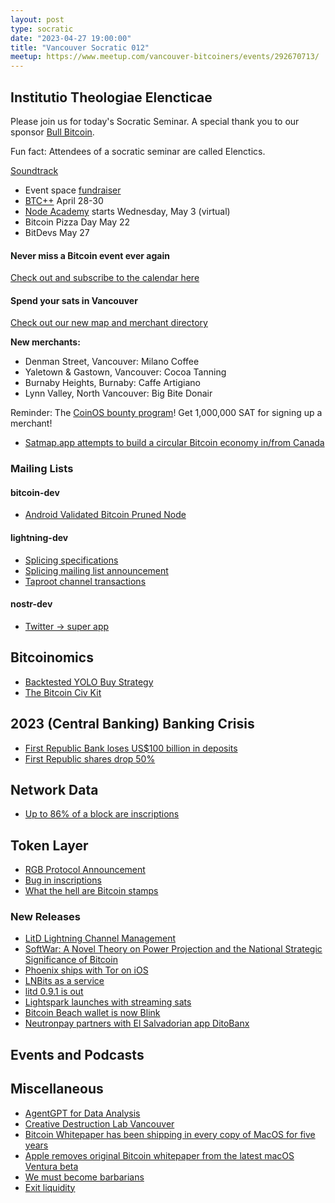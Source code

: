 ```yaml
---
layout: post
type: socratic
date: "2023-04-27 19:00:00"
title: "Vancouver Socratic 012"
meetup: https://www.meetup.com/vancouver-bitcoiners/events/292670713/
---
```


## Institutio Theologiae Elencticae

Please join us for today's Socratic Seminar. A special thank you to our sponsor [Bull Bitcoin](https://www.bullbitcoin.com/).

Fun fact: Attendees of a socratic seminar are called Elenctics.

[Soundtrack](https://player.wavlake.com/track/bd2a13fe-437c-4196-a459-e5e9ed527694)

- Event space [fundraiser](https://we.encrypt.cash/apps/Rtmw2g9RCtXVYtha1Set4smVmkk/crowdfund)
- [BTC++](https://btcpp.dev/#agenda) April 28-30
- [Node Academy](https://www.nodeacademy.org/) starts Wednesday, May 3 (virtual)
- Bitcoin Pizza Day May 22
- BitDevs May 27

#### Never miss a Bitcoin event ever again

[Check out and subscribe to the calendar here](/events)

#### Spend your sats in Vancouver

[Check out our new map and merchant directory](/map)

**New merchants:**

- Denman Street, Vancouver: Milano Coffee
- Yaletown & Gastown, Vancouver: Cocoa Tanning
- Burnaby Heights, Burnaby: Caffe Artigiano
- Lynn Valley, North Vancouver: Big Bite Donair

Reminder: The [CoinOS bounty program](https://twitter.com/VanBitcoiners/status/1623519974131367937)! Get 1,000,000 SAT for signing up a merchant!

- [Satmap.app attempts to build a circular Bitcoin economy in/from Canada](https://satmap.app)

### Mailing Lists

#### bitcoin-dev

- [Android Validated Bitcoin Pruned Node ](https://github.com/bitcoin-core/gui-qml/tree/main/src/qml)


#### lightning-dev

- [Splicing specifications](https://github.com/lightning/bolts/pull/863)
- [Splicing mailing list announcement](https://lists.linuxfoundation.org/pipermail/lightning-dev/2023-March/003886.html)
- [Taproot channel transactions](https://ellemouton.com/posts/taproot-chan-txs/)

<!-- #### dlc-dev -->

#### nostr-dev

- [Twitter -> super app](https://www.pymnts.com/platform-payments/2023/twitter-turns-to-payments-as-ad-revenues-sink/)

<!-- ### Optech -->

## Bitcoinomics

- [Backtested YOLO Buy Strategy](https://twitter.com/100trillionusd/status/1650778260442062848)
- [The Bitcoin Civ Kit](https://github.com/civkit/paper/blob/main/civ_kit_paper.pdf)

## 2023 (Central Banking) Banking Crisis

- [First Republic Bank loses US$100 billion in deposits](https://www.wsj.com/amp/articles/first-republic-lost-100-billion-in-deposits-in-banking-panic-7e1bd86c)
- [First Republic shares drop 50%](https://www.nytimes.com/2023/04/25/business/first-republic-bank-stock-price.html)

## Network Data

<!-- ## Research -->

- [Up to 86% of a block are inscriptions](https://twitter.com/leonidasnft/status/1646144637944610816)

<!-- ## InfoSec -->

## Token Layer

- [RGB Protocol Announcement](https://lists.linuxfoundation.org/pipermail/bitcoin-dev/2023-April/021554.html)
- [Bug in inscriptions](https://twitter.com/leonidasnft/status/1645502786413424641)
- [What the hell are Bitcoin stamps](https://github.com/mikeinspace/stamps/blob/main/BitcoinStamps.md)

### New Releases

- [LitD Lightning Channel Management](https://lightning.engineering/posts/2023-04-26-litd-release/)
- [SoftWar: A Novel Theory on Power Projection and the National Strategic Significance of Bitcoin](https://twitter.com/JasonPLowery/status/1627640858106380290)
- [Phoenix ships with Tor on iOS](https://twitter.com/phoenixwallet/status/1643268376221872131)
- [LNBits as a service](https://twitter.com/lnbits/status/1648681629429243905)
- [litd 0.9.1 is out](https://lightning.engineering/posts/2023-04-26-litd-release/)
- [Lightspark launches with streaming sats](https://twitter.com/davidmarcus/status/1648024579309441028)
- [Bitcoin Beach wallet is now Blink](https://twitter.com/blinkbtc/status/1645905760835223552)
- [Neutronpay partners with El Salvadorian app DitoBanx](https://twitter.com/neutronpay/status/1651427391062032384)

## Events and Podcasts

## Miscellaneous

- [AgentGPT for Data Analysis](https://phasellm.com/researchgpt)
- [Creative Destruction Lab Vancouver](https://creativedestructionlab.com/companies/?location=vancouver)
- [Bitcoin Whitepaper has been shipping in every copy of MacOS for five years](https://waxy.org/2023/04/the-bitcoin-whitepaper-is-hidden-in-every-modern-copy-of-macos/)
- [Apple removes original Bitcoin whitepaper from the latest macOS Ventura beta](https://9to5mac.com/2023/04/25/apple-removes-bitcoin-whitepaper-from-macos/)
- [We must become barbarians](https://unherd.com/2023/03/we-must-become-barbarians/)
- [Exit liquidity](https://blog.bitmex.com/exit-liquidity/)
